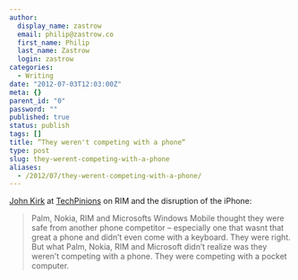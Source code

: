 ```yaml
---
author:
  display_name: zastrow
  email: philip@zastrow.co
  first_name: Philip
  last_name: Zastrow
  login: zastrow
categories:
  - Writing
date: "2012-07-03T12:03:00Z"
meta: {}
parent_id: "0"
password: ""
published: true
status: publish
tags: []
title: “They weren't competing with a phone“
type: post
slug: they-werent-competing-with-a-phone
aliases:
  - /2012/07/they-werent-competing-with-a-phone/
---
```

<p><a href="http://techpinions.com/author/johnkirk">John Kirk</a> at <a href="http://techpinions.com/">TechPinions</a> on RIM and the disruption of the iPhone:</p>
<blockquote><p>Palm, Nokia, RIM and Microsofts Windows Mobile thought they were safe from another phone competitor – especially one that wasnt that great a phone and didn’t even come with a keyboard. They were right. But what Palm, Nokia, RIM and Microsoft didn’t realize was they weren’t competing with a phone. They were competing with a pocket computer.</p></blockquote>
